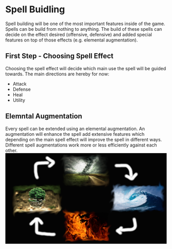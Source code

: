 # Spell Buidling
Spell building will be one of the most important features inside of the game. Spells can be build from nothing to anything. The build of these spells can decide on the effect desired (offensive, defensive) and added special features on top of those effects (e.g. elemental augmentation).

## First Step - Choosing Spell Effect
Choosing the spell effect will decide which main use the spell will be guided towards. The main directions are hereby for now:

- Attack
- Defense
- Heal
- Utility

## Elemntal Augmentation
Every spell can be extended using an elemental augmentation. An augmentation will enhance the spell add extensive features which depending on the main spell effect will improve the spell in different ways. Different spell augmentations work more or less efficiently against each other.
![Elemental Interactions](/elements_circle_arrows.png)
